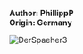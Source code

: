 <b>Author: PhillippP</b><br>
<b>Origin: Germany</b><br>

![DerSpaeher3](https://github.com/yuankong666/Ultimate-RAT-Collection/assets/128066597/d32b7057-94bd-477f-8db6-304169b18f52)
